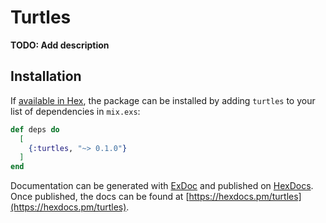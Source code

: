 # Turtles

**TODO: Add description**

## Installation

If [available in Hex](https://hex.pm/docs/publish), the package can be installed
by adding `turtles` to your list of dependencies in `mix.exs`:

```elixir
def deps do
  [
    {:turtles, "~> 0.1.0"}
  ]
end
```

Documentation can be generated with [ExDoc](https://github.com/elixir-lang/ex_doc)
and published on [HexDocs](https://hexdocs.pm). Once published, the docs can
be found at [https://hexdocs.pm/turtles](https://hexdocs.pm/turtles).

